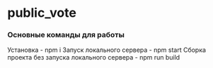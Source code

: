 # public_vote

### Основные команды для работы
Установка - npm i
Запуск локального сервера - npm start
Сборка проекта без запуска локального сервера - npm run build
